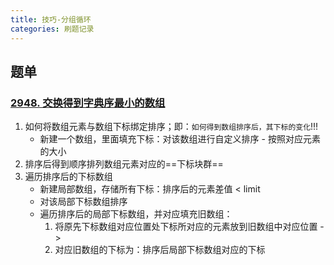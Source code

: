 ```yaml
---
title: 技巧-分组循环
categories: 刷题记录
---
```

## 题单

### [2948. 交换得到字典序最小的数组](https://leetcode.cn/problems/make-lexicographically-smallest-array-by-swapping-elements/)
1. 如何将数组元素与数组下标绑定排序；即：`如何得到数组排序后，其下标的变化`!!!
	- 新建一个数组，里面填充下标：对该数组进行自定义排序 - 按照对应元素的大小
2. 排序后得到顺序排列数组元素对应的==下标块群==
3. 遍历排序后的下标数组
	- 新建局部数组，存储所有下标：排序后的元素差值 < limit
	- 对该局部下标数组排序
	- 遍历排序后的局部下标数组，并对应填充旧数组：
		1. 将原先下标数组对应位置处下标所对应的元素放到旧数组中对应位置 -> 
		2. 对应旧数组的下标为：排序后局部下标数组对应的下标
